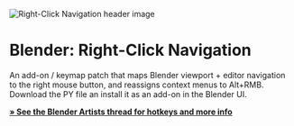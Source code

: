 ![Right-Click Navigation header image](https://repository-images.githubusercontent.com/189907730/97b0ad80-855a-11e9-8332-c27bbc9014e3)

# Blender: Right-Click Navigation

An add-on / keymap patch that maps Blender viewport + editor navigation to the right mouse button, and reassigns context menus to Alt+RMB. Download the PY file an install it as an add-on in the Blender UI.

[**» See the Blender Artists thread for hotkeys and more info**](https://blenderartists.org/t/2-8-add-on-right-click-navigation-wip/1163095)
